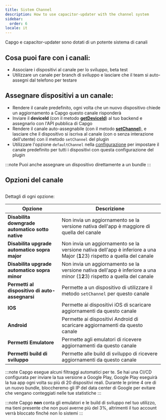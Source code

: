 ```yaml
---
title: Sistem Channel
description: How to use capacitor-updater with the channel system
sidebar:
  order: 6
locale: it
---
```


Capgo e capacitor-updater sono dotati di un potente sistema di canali

## Cosa puoi fare con i canali:

* Associare i dispositivi al canale per lo sviluppo, beta test
* Utilizzare un canale per branch di sviluppo e lasciare che il team si auto-assegni dal telefono per testare

## Assegnare dispositivi a un canale:

* Rendere il canale predefinito, ogni volta che un nuovo dispositivo chiede un aggiornamento a Capgo questo canale risponderà
* Inviare il **deviceId** (con il metodo [**getDeviceId**](/docs/plugin/api#getdeviceid)) al tuo backend e assegnarlo con l'API pubblica di Capgo
* Rendere il canale auto-assegnabile (con il metodo [**setChannel**](/docs/plugin/api#setchannel)), e lasciare che il dispositivo si iscriva al canale (con o senza interazione dell'utente) con il metodo `setChannel` del plugin
* Utilizzare l'opzione `defaultChannel` nella [configurazione](/docs/plugin/settings#defaultchannel) per impostare il canale predefinito per tutti i dispositivi con questa configurazione del plugin

:::note
Puoi anche assegnare un dispositivo direttamente a un bundle
:::

## Opzioni del canale

<figure><img src="/channel_setting_1webp" alt=""><figcaption></figcaption></figure>

Dettagli di ogni opzione:

| Opzione | Descrizione |
| --------------------------------------- | ----------------------------------------------------------------------------------------------------- |
| **Disabilita downgrade automatico sotto native** | Non invia un aggiornamento se la versione nativa dell'app è maggiore di quella del canale |
| **Disabilita upgrade automatico sopra major** | Non invia un aggiornamento se la versione nativa dell'app è inferiore a una Major (**1**23) rispetto a quella del canale |
| **Disabilita upgrade automatico sopra minor** | Non invia un aggiornamento se la versione nativa dell'app è inferiore a una minor (1**2**3) rispetto a quella del canale |
| **Permetti al dispositivo di auto-assegnarsi** | Permette a un dispositivo di utilizzare il metodo `setChannel` per questo canale |
| **IOS** | Permette ai dispositivi iOS di scaricare aggiornamenti da questo canale |
| **Android** | Permette ai dispositivi Android di scaricare aggiornamenti da questo canale |
| **Permetti Emulatore** | Permette agli emulatori di ricevere aggiornamenti da questo canale |
| **Permetti build di sviluppo** | Permette alle build di sviluppo di ricevere aggiornamenti da questo canale |

:::note
Capgo esegue alcuni filtraggi automatici per te. Se hai una CI/CD configurata per inviare la tua versione a Google Play, Google Play eseguirà la tua app ogni volta su più di 20 dispositivi reali. Durante le prime 4 ore di un nuovo bundle, bloccheremo gli IP del data center di Google per evitare che vengano conteggiati nelle tue statistiche
:::

:::note
Capgo **non** conta gli emulatori e le build di sviluppo nel tuo utilizzo, ma tieni presente che non puoi averne più del 3%, altrimenti il tuo account verrà bloccato finché non lo sistemi
:::
